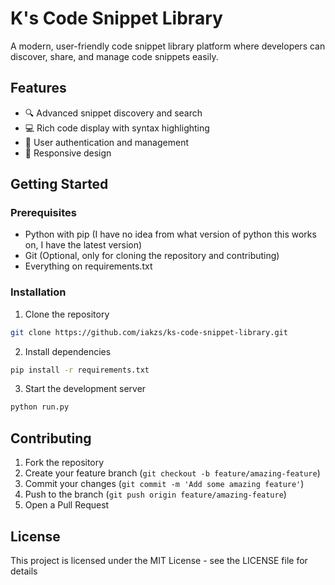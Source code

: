 # K's Code Snippet Library

A modern, user-friendly code snippet library platform where developers can discover, share, and manage code snippets easily.

## Features

- 🔍 Advanced snippet discovery and search
- 💻 Rich code display with syntax highlighting
- 🔐 User authentication and management
- 📱 Responsive design

## Getting Started

### Prerequisites

- Python with pip (I have no idea from what version of python this works on, I have the latest version)
- Git (Optional, only for cloning the repository and contributing)
- Everything on requirements.txt

### Installation

1. Clone the repository
```bash
git clone https://github.com/iakzs/ks-code-snippet-library.git
```

2. Install dependencies
```bash
pip install -r requirements.txt
```

3. Start the development server
```bash
python run.py
```

## Contributing

1. Fork the repository
2. Create your feature branch (`git checkout -b feature/amazing-feature`)
3. Commit your changes (`git commit -m 'Add some amazing feature'`)
4. Push to the branch (`git push origin feature/amazing-feature`)
5. Open a Pull Request

## License

This project is licensed under the MIT License - see the LICENSE file for details
